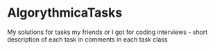 # AlgorythmicaTasks
My solutions for tasks my friends or I got for coding interviews - short description of each task in comments in each task class
